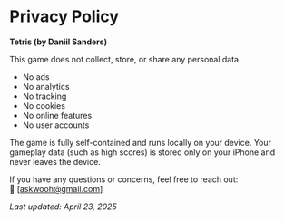 # Privacy Policy

**Tetris (by Daniil Sanders)**

This game does not collect, store, or share any personal data.

- No ads  
- No analytics  
- No tracking  
- No cookies  
- No online features  
- No user accounts

The game is fully self-contained and runs locally on your device. Your gameplay data (such as high scores) is stored only on your iPhone and never leaves the device.

If you have any questions or concerns, feel free to reach out:  
📧 [askwooh@gmail.com]

_Last updated: April 23, 2025_
